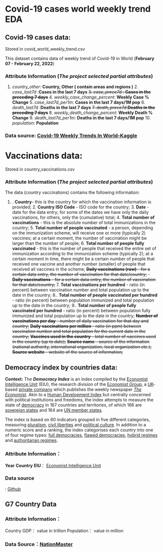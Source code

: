 ﻿# Covid-19 cases world weekly trend EDA

## Covid-19  cases data:
Stored in covid_world_weekly_trend.csv



This dataset contains data of weekly trend of Covid-19 in World (**February 07 - February 22, 2022**)

### Attribute Information  (*The project selected partial attributes*)

   1. *country_other*:  **Country, Other ( contain areas and regions )**
    2.  *case_last7d*  :**Cases in the last 7 days**
~~3. *case_prece7d* : **Cases in the preceding 7 days**~~
     4.  *weekly_case_change_percent*: **Weekly Case % Change**
     5. *case_last7d_per1m*:  **Cases in the last 7 days/1M pop**
     6. *death_last7d* :**Deaths in the last 7 days**
     ~~7.  *death_prece7d*:**Deaths in the preceding 7 days**~~
     8.  *weekly_death_change_percent*: **Weekly Death % Change**
     9.  *death_last7d_per1m*: **Deaths in the last 7 days/1M pop**
     10.  *population*:  **Population**

### Data source: [Covid-19 Weekly Trends In World-Kaggle](https://www.kaggle.com/anandhuh/covid19-weekly-trends-in-world-latest-data?select=covid_world_weekly_trend.csv)

# Vaccinations data:

Stored in country_vaccinations.csv



### Attribute Information  (*The project selected partial attributes*)
The data (country vaccinations) contains the following information:


 1. . **Country**- this is the country for which the vaccination
    information is provided;
            2.  **Country ISO Code**  - ISO code for the country;
            3.   **Date**  - date for the data entry; for some of the dates we have only the daily vaccinations, for others, only the
        (cumulative)
            total;
            4.   **Total number of vaccinations**  - this is the absolute number of total immunizations in the country;
            5.   **Total number of people vaccinated**  - a person, depending on the immunization scheme, will receive one or more
        (typically 2)
            vaccines; at a certain moment, the number of vaccination might be
            larger than the number of people;
            6.  **Total number of people fully vaccinated**  - this is the number of people that received the entire set of immunization
            according to the immunization scheme (typically 2); at a certain
            moment in time, there might be a certain number of people that
            received one vaccine and another number (smaller) of people that
            received all vaccines in the scheme;
              ~~**Daily vaccinations (raw)**  - for a certain data entry, the number of vaccination for that date/country;~~
            -~~**Daily vaccinations**  - for a certain data entry, the number of vaccination for that date/country;~~
           7.   **Total vaccinations per hundred**  - ratio (in percent) between vaccination number and total population up to the date in
        the
            country;
          8..   **Total number of people vaccinated per hundred**  - ratio (in percent) between population immunized and total population
    up to
        the
            date in the country;
           9..   **Total number of people fully vaccinated per hundred**  - ratio (in percent) between population fully immunized and total
        population
            up to the date in the country;
               ~~**Number of vaccinations per day**  - number of daily vaccination for that day and country;~~
                ~~**Daily vaccinations per million**  - ratio (in ppm) between vaccination number and total population for the current date
        in the
            country;~~
              ~~**Vaccines used in the country**  - total number of vaccines used in the country (up to date);~~
              ~~**Source name**  - source of the information (national authority, international organization, local organization etc.);~~
              ~~**Source website**  - website of the source of information;~~

   

## Democracy index by countries data:
**Context:** 
The  _**Democracy Index**_  is an index compiled by the  [Economist Intelligence Unit](https://en.wikipedia.org/wiki/Economist_Intelligence_Unit "Economist Intelligence Unit")  (EIU), the research division of the  [Economist Group](https://en.wikipedia.org/wiki/Economist_Group "Economist Group"), a  [UK](https://en.wikipedia.org/wiki/United_Kingdom "United Kingdom")-based  [private company](https://en.wikipedia.org/wiki/Private_company "Private company")  which publishes the weekly newspaper  _[The Economist](https://en.wikipedia.org/wiki/The_Economist "The Economist")_. Akin to a  [Human Development Index](https://en.wikipedia.org/wiki/Human_Development_Index "Human Development Index")  but centrally concerned with political institutions and freedoms, the index attempts to measure the state of  [democracy](https://en.wikipedia.org/wiki/Democracy "Democracy")  in 167 countries and territories, of which 166 are  [sovereign states](https://en.wikipedia.org/wiki/Sovereign_state "Sovereign state")  and 164 are  [UN member states](https://en.wikipedia.org/wiki/Member_states_of_the_United_Nations "Member states of the United Nations").

The index is based on 60 indicators grouped in five different categories, measuring  [pluralism](https://en.wikipedia.org/wiki/Pluralism_(political_philosophy) "Pluralism (political philosophy)"),  [civil liberties](https://en.wikipedia.org/wiki/Civil_liberties "Civil liberties")  and  [political culture](https://en.wikipedia.org/wiki/Political_culture "Political culture"). In addition to a numeric score and a ranking, the index categorises each country into one of four regime types:  [full democracies](https://en.wikipedia.org/wiki/Liberal_democracy "Liberal democracy"),  [flawed democracies](https://en.wikipedia.org/wiki/Illiberal_democracy "Illiberal democracy"),  [hybrid regimes](https://en.wikipedia.org/wiki/Hybrid_regime "Hybrid regime")  and  [authoritarian regimes](https://en.wikipedia.org/wiki/Authoritarian_regime "Authoritarian regime").
### Attribute Information：
**Year**
**Country**
**EIU**： [Economist Intelligence Unit](https://en.wikipedia.org/wiki/Economist_Intelligence_Unit "Economist Intelligence Unit")

### Data source

: [Github](https://github.com/xmarquez/democracyData/blob/master/data-raw/EIU%20Democracy%20Index.csv)

## G7 Country Data
### Attribute Information：
Country
GDP： value in trillion
Population： value in million

### Data Source：[NationMaster](https://www.nationmaster.com/country-info/groups/Group-of-7-countries-%28G7%29)


